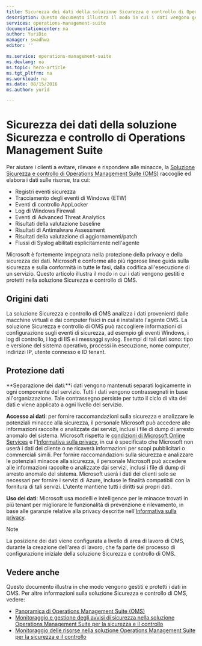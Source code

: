 ```yaml
---
title: Sicurezza dei dati della soluzione Sicurezza e controllo di Operations Management Suite | Microsoft Docs
description: Questo documento illustra il modo in cui i dati vengono gestiti e protetti nella soluzione Sicurezza e controllo di Operations Management Suite.
services: operations-management-suite
documentationcenter: na
author: YuriDio
manager: swadhwa
editor: ''

ms.service: operations-management-suite
ms.devlang: na
ms.topic: hero-article
ms.tgt_pltfrm: na
ms.workload: na
ms.date: 08/15/2016
ms.author: yurid

---
```

# <a name="operations-management-suite-security-and-audit-solution-data-security"></a>Sicurezza dei dati della soluzione Sicurezza e controllo di Operations Management Suite
Per aiutare i clienti a evitare, rilevare e rispondere alle minacce, la [Soluzione Sicurezza e controllo di Operations Management Suite (OMS)](operations-management-suite-overview.md) raccoglie ed elabora i dati sulle risorse, tra cui:

* Registri eventi sicurezza
* Tracciamento degli eventi di Windows (ETW)
* Eventi di controllo AppLocker
* Log di Windows Firewall
* Eventi di Advanced Threat Analytics
* Risultati della valutazione baseline
* Risultati di Antimalware Assessment
* Risultati della valutazione di aggiornamenti/patch
* Flussi di Syslog abilitati esplicitamente nell'agente

Microsoft è fortemente impegnata nella protezione della privacy e della sicurezza dei dati. Microsoft è conforme alle più rigorose linee guida sulla sicurezza e sulla conformità in tutte le fasi, dalla codifica all'esecuzione di un servizio.
Questo articolo illustra il modo in cui i dati vengono gestiti e protetti nella soluzione Sicurezza e controllo di OMS.

## <a name="data-sources"></a>Origini dati
La soluzione Sicurezza e controllo di OMS analizza i dati provenienti dalle macchine virtuali e dai computer fisici in cui è installato l'agente OMS. La soluzione Sicurezza e controllo di OMS può raccogliere informazioni di configurazione sugli eventi di sicurezza, ad esempio gli eventi Windows, i log di controllo, i log di IIS e i messaggi syslog. Esempi di tali dati sono: tipo e versione del sistema operativo, processi in esecuzione, nome computer, indirizzi IP, utente connesso e ID tenant.  

## <a name="data-protection"></a>Protezione dati
**Separazione dei dati:**i dati vengono mantenuti separati logicamente in ogni componente del servizio. Tutti i dati vengono contrassegnati in base all'organizzazione. Tale contrassegno persiste per tutto il ciclo di vita dei dati e viene applicato a ogni livello del servizio. 

**Accesso ai dati**: per fornire raccomandazioni sulla sicurezza e analizzare le potenziali minacce alla sicurezza, il personale Microsoft può accedere alle informazioni raccolte o analizzate dai servizi, inclusi i file di dump di arresto anomalo del sistema. Microsoft rispetta le [condizioni di Microsoft Online Services](http://www.microsoftvolumelicensing.com/DocumentSearch.aspx?Mode=3&DocumentTypeId=31) e l'[Informativa sulla privacy](https://www.microsoft.com/privacystatement/en-us/OnlineServices/Default.aspx), in cui è specificato che Microsoft non userà i dati del cliente o ne ricaverà informazioni per scopi pubblicitari o commerciali simili. Per fornire raccomandazioni sulla sicurezza e analizzare le potenziali minacce alla sicurezza, il personale Microsoft può accedere alle informazioni raccolte o analizzate dai servizi, inclusi i file di dump di arresto anomalo del sistema. Microsoft userà i dati dei clienti solo se necessari per fornire i servizi di Azure, incluse le finalità compatibili con la fornitura di tali servizi. L'utente mantiene tutti i diritti sui propri dati.

**Uso dei dati**: Microsoft usa modelli e intelligence per le minacce trovati in più tenant per migliorare le funzionalità di prevenzione e rilevamento, in base alle garanzie relative alla privacy descritte nell'[Informativa sulla privacy](https://www.microsoft.com/privacystatement/en-us/OnlineServices/Default.aspx).

> [!NOTE]
> La posizione dei dati viene configurata a livello di area di lavoro di OMS, durante la creazione dell'area di lavoro, che fa parte del processo di configurazione iniziale della soluzione Sicurezza e controllo di OMS.
> 
> 

## <a name="see-also"></a>Vedere anche
Questo documento illustra in che modo vengono gestiti e protetti i dati in OMS. Per altre informazioni sulla soluzione Sicurezza e controllo di OMS, vedere:

* [Panoramica di Operations Management Suite (OMS)](operations-management-suite-overview.md)
* [Monitoraggio e gestione degli avvisi di sicurezza nella soluzione Operations Management Suite per la sicurezza e il controllo](oms-security-responding-alerts.md)
* [Monitoraggio delle risorse nella soluzione Operations Management Suite per la sicurezza e il controllo](oms-security-monitoring-resources.md)

<!--HONumber=Oct16_HO2-->


